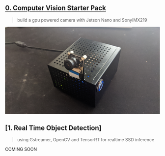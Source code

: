 ## [0. Computer Vision Starter Pack](https://seanavery.github.io/jetson-nano-box/#/)
> build a gpu powered camera with Jetson Nano and SonyIMX219

[![computer-svision-starter-pack](device.jpg)](https://seanavery.github.io/jetson-nano-box/#/)

## [1. Real Time Object Detection]
> using Gstreamer, OpenCV and TensorRT for realtime SSD inference

COMING SOON
